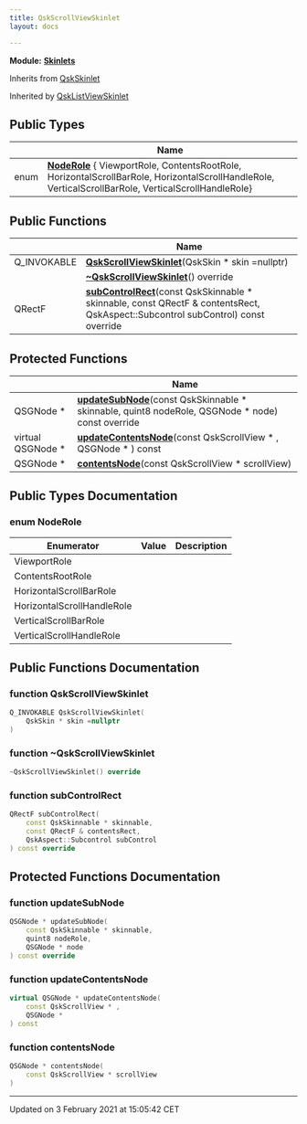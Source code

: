 ```yaml
---
title: QskScrollViewSkinlet
layout: docs

---
```



**Module:** **[Skinlets](/docs/modules/group__Skinlets/)**



Inherits from [QskSkinlet](/docs/classes/classQskSkinlet/)

Inherited by [QskListViewSkinlet](/docs/classes/classQskListViewSkinlet/)

## Public Types

|                | Name           |
| -------------- | -------------- |
| enum| **[NodeRole](/docs/classes/classQskScrollViewSkinlet/#enum-noderole)** { ViewportRole, ContentsRootRole, HorizontalScrollBarRole, HorizontalScrollHandleRole, VerticalScrollBarRole, VerticalScrollHandleRole} |

## Public Functions

|                | Name           |
| -------------- | -------------- |
| Q_INVOKABLE | **[QskScrollViewSkinlet](/docs/classes/classQskScrollViewSkinlet/#function-qskscrollviewskinlet)**(QskSkin * skin =nullptr) |
| | **[~QskScrollViewSkinlet](/docs/classes/classQskScrollViewSkinlet/#function-~qskscrollviewskinlet)**() override |
| QRectF | **[subControlRect](/docs/classes/classQskScrollViewSkinlet/#function-subcontrolrect)**(const QskSkinnable * skinnable, const QRectF & contentsRect, QskAspect::Subcontrol subControl) const override |

## Protected Functions

|                | Name           |
| -------------- | -------------- |
| QSGNode * | **[updateSubNode](/docs/classes/classQskScrollViewSkinlet/#function-updatesubnode)**(const QskSkinnable * skinnable, quint8 nodeRole, QSGNode * node) const override |
| virtual QSGNode * | **[updateContentsNode](/docs/classes/classQskScrollViewSkinlet/#function-updatecontentsnode)**(const QskScrollView * , QSGNode * ) const |
| QSGNode * | **[contentsNode](/docs/classes/classQskScrollViewSkinlet/#function-contentsnode)**(const QskScrollView * scrollView) |

## Public Types Documentation

### enum NodeRole

| Enumerator | Value | Description |
| ---------- | ----- | ----------- |
| ViewportRole | |   |
| ContentsRootRole | |   |
| HorizontalScrollBarRole | |   |
| HorizontalScrollHandleRole | |   |
| VerticalScrollBarRole | |   |
| VerticalScrollHandleRole | |   |




## Public Functions Documentation

### function QskScrollViewSkinlet

```cpp
Q_INVOKABLE QskScrollViewSkinlet(
    QskSkin * skin =nullptr
)
```


### function ~QskScrollViewSkinlet

```cpp
~QskScrollViewSkinlet() override
```


### function subControlRect

```cpp
QRectF subControlRect(
    const QskSkinnable * skinnable,
    const QRectF & contentsRect,
    QskAspect::Subcontrol subControl
) const override
```


## Protected Functions Documentation

### function updateSubNode

```cpp
QSGNode * updateSubNode(
    const QskSkinnable * skinnable,
    quint8 nodeRole,
    QSGNode * node
) const override
```


### function updateContentsNode

```cpp
virtual QSGNode * updateContentsNode(
    const QskScrollView * ,
    QSGNode * 
) const
```


### function contentsNode

```cpp
QSGNode * contentsNode(
    const QskScrollView * scrollView
)
```


-------------------------------

Updated on  3 February 2021 at 15:05:42 CET